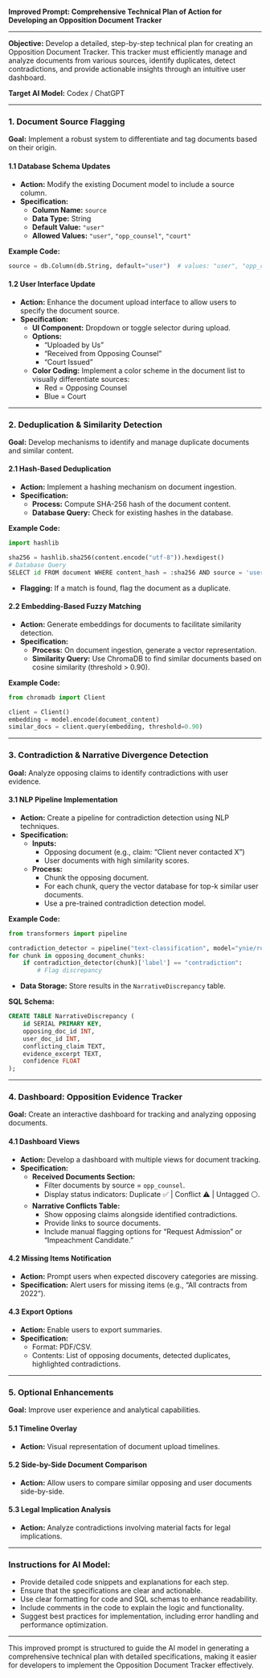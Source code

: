 **Improved Prompt: Comprehensive Technical Plan of Action for Developing an Opposition Document Tracker**

---

**Objective:** Develop a detailed, step-by-step technical plan for creating an Opposition Document Tracker. This tracker must efficiently manage and analyze documents from various sources, identify duplicates, detect contradictions, and provide actionable insights through an intuitive user dashboard.

**Target AI Model:** Codex / ChatGPT

---

### **1. Document Source Flagging**

**Goal:** Implement a robust system to differentiate and tag documents based on their origin.

#### **1.1 Database Schema Updates**
- **Action:** Modify the existing Document model to include a source column.
- **Specification:**
  - **Column Name:** `source`
  - **Data Type:** String
  - **Default Value:** `"user"`
  - **Allowed Values:** `"user"`, `"opp_counsel"`, `"court"`

**Example Code:**
```python
source = db.Column(db.String, default="user")  # values: "user", "opp_counsel", "court"
```

#### **1.2 User Interface Update**
- **Action:** Enhance the document upload interface to allow users to specify the document source.
- **Specification:**
  - **UI Component:** Dropdown or toggle selector during upload.
  - **Options:**
    - “Uploaded by Us”
    - “Received from Opposing Counsel”
    - “Court Issued”
  - **Color Coding:** Implement a color scheme in the document list to visually differentiate sources:
    - Red = Opposing Counsel
    - Blue = Court

---

### **2. Deduplication & Similarity Detection**

**Goal:** Develop mechanisms to identify and manage duplicate documents and similar content.

#### **2.1 Hash-Based Deduplication**
- **Action:** Implement a hashing mechanism on document ingestion.
- **Specification:**
  - **Process:** Compute SHA-256 hash of the document content.
  - **Database Query:** Check for existing hashes in the database.
  
**Example Code:**
```python
import hashlib

sha256 = hashlib.sha256(content.encode("utf-8")).hexdigest()
# Database Query
SELECT id FROM document WHERE content_hash = :sha256 AND source = 'user'
```
- **Flagging:** If a match is found, flag the document as a duplicate.

#### **2.2 Embedding-Based Fuzzy Matching**
- **Action:** Generate embeddings for documents to facilitate similarity detection.
- **Specification:**
  - **Process:** On document ingestion, generate a vector representation.
  - **Similarity Query:** Use ChromaDB to find similar documents based on cosine similarity (threshold > 0.90).
  
**Example Code:**
```python
from chromadb import Client

client = Client()
embedding = model.encode(document_content)
similar_docs = client.query(embedding, threshold=0.90)
```

---

### **3. Contradiction & Narrative Divergence Detection**

**Goal:** Analyze opposing claims to identify contradictions with user evidence.

#### **3.1 NLP Pipeline Implementation**
- **Action:** Create a pipeline for contradiction detection using NLP techniques.
- **Specification:**
  - **Inputs:**
    - Opposing document (e.g., claim: “Client never contacted X”)
    - User documents with high similarity scores.
  - **Process:**
    - Chunk the opposing document.
    - For each chunk, query the vector database for top-k similar user documents.
    - Use a pre-trained contradiction detection model.

**Example Code:**
```python
from transformers import pipeline

contradiction_detector = pipeline("text-classification", model="ynie/roberta-large-snli")
for chunk in opposing_document_chunks:
    if contradiction_detector(chunk)['label'] == "contradiction":
        # Flag discrepancy
```
- **Data Storage:** Store results in the `NarrativeDiscrepancy` table.

**SQL Schema:**
```sql
CREATE TABLE NarrativeDiscrepancy (
    id SERIAL PRIMARY KEY,
    opposing_doc_id INT,
    user_doc_id INT,
    conflicting_claim TEXT,
    evidence_excerpt TEXT,
    confidence FLOAT
);
```

---

### **4. Dashboard: Opposition Evidence Tracker**

**Goal:** Create an interactive dashboard for tracking and analyzing opposing documents.

#### **4.1 Dashboard Views**
- **Action:** Develop a dashboard with multiple views for document tracking.
- **Specification:**
  - **Received Documents Section:**
    - Filter documents by source = `opp_counsel`.
    - Display status indicators: Duplicate ✅ | Conflict ⚠️ | Untagged ⚪.
  - **Narrative Conflicts Table:**
    - Show opposing claims alongside identified contradictions.
    - Provide links to source documents.
    - Include manual flagging options for “Request Admission” or “Impeachment Candidate.”

#### **4.2 Missing Items Notification**
- **Action:** Prompt users when expected discovery categories are missing.
- **Specification:** Alert users for missing items (e.g., “All contracts from 2022”).

#### **4.3 Export Options**
- **Action:** Enable users to export summaries.
- **Specification:**
  - Format: PDF/CSV.
  - Contents: List of opposing documents, detected duplicates, highlighted contradictions.

---

### **5. Optional Enhancements**

**Goal:** Improve user experience and analytical capabilities.

#### **5.1 Timeline Overlay**
- **Action:** Visual representation of document upload timelines.

#### **5.2 Side-by-Side Document Comparison**
- **Action:** Allow users to compare similar opposing and user documents side-by-side.

#### **5.3 Legal Implication Analysis**
- **Action:** Analyze contradictions involving material facts for legal implications.

---

### **Instructions for AI Model:**
- Provide detailed code snippets and explanations for each step.
- Ensure that the specifications are clear and actionable.
- Use clear formatting for code and SQL schemas to enhance readability.
- Include comments in the code to explain the logic and functionality.
- Suggest best practices for implementation, including error handling and performance optimization.

---

This improved prompt is structured to guide the AI model in generating a comprehensive technical plan with detailed specifications, making it easier for developers to implement the Opposition Document Tracker effectively.
